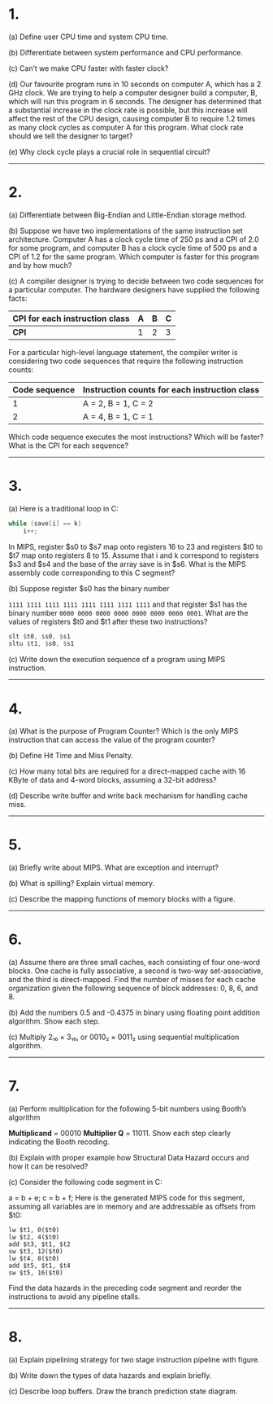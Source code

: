 
# 1. 

 (a) Define user CPU time and system CPU time.

 (b) Differentiate between system performance and CPU performance.

 (c) Can’t we make CPU faster with faster clock?

 (d) Our favourite program runs in 10 seconds on computer A, which has a 2 GHz clock. We are trying to help a computer designer build a computer, B, which will run this program in 6 seconds. The designer has determined that a substantial increase in the clock rate is possible, but this increase will affect the rest of the CPU design, causing computer B to require 1.2 times as many clock cycles as computer A for this program. What clock rate should we tell the designer to target?

 (e) Why clock cycle plays a crucial role in sequential circuit?

---

# 2.

 (a) Differentiate between Big-Endian and Little-Endian storage method.

 (b) Suppose we have two implementations of the same instruction set architecture. Computer A has a clock cycle time of 250 ps and a CPI of 2.0 for some program, and computer B has a clock cycle time of 500 ps and a CPI of 1.2 for the same program. Which computer is faster for this program and by how much?

 (c) A compiler designer is trying to decide between two code sequences for a particular computer. The hardware designers have supplied the following facts:

| **CPI for each instruction class** | A  | B  | C  |
|------------------------------------|----|----|----|
| **CPI**                            | 1  | 2  | 3  |

For a particular high-level language statement, the compiler writer is considering two code sequences that require the following instruction counts:

| **Code sequence** | **Instruction counts for each instruction class** |
|-------------------|---------------------------------------------------|
| 1                 | A = 2, B = 1, C = 2                              |
| 2                 | A = 4, B = 1, C = 1                              |

Which code sequence executes the most instructions? Which will be faster? What is the CPI for each sequence?

---

# 3.

 (a) Here is a traditional loop in C:

```c
while (save[i] == k)
    i++;
````

In MIPS, register \$s0 to \$s7 map onto registers 16 to 23 and registers \$t0 to \$t7 map onto registers 8 to 15. Assume that i and k correspond to registers \$s3 and \$s4 and the base of the array save is in \$s6. What is the MIPS assembly code corresponding to this C segment?

 (b) Suppose register \$s0 has the binary number

`1111 1111 1111 1111 1111 1111 1111 1111`
and that register \$s1 has the binary number
`0000 0000 0000 0000 0000 0000 0000 0001`.
What are the values of registers \$t0 and \$t1 after these two instructions?

```asm
slt $t0, $s0, $s1
sltu $t1, $s0, $s1
```

 (c) Write down the execution sequence of a program using MIPS instruction.

---

# 4.

 (a) What is the purpose of Program Counter? Which is the only MIPS instruction that can access the value of the program counter?

 (b) Define Hit Time and Miss Penalty.

 (c) How many total bits are required for a direct-mapped cache with 16 KByte of data and 4-word blocks, assuming a 32-bit address?

 (d) Describe write buffer and write back mechanism for handling cache miss.

---

# 5.

 (a) Briefly write about MIPS. What are exception and interrupt?

 (b) What is spilling? Explain virtual memory.

 (c) Describe the mapping functions of memory blocks with a figure.

---

# 6.

 (a) Assume there are three small caches, each consisting of four one-word blocks. One cache is fully associative, a second is two-way set-associative, and the third is direct-mapped. Find the number of misses for each cache organization given the following sequence of block addresses: 0, 8, 6, and 8.

 (b) Add the numbers 0.5 and -0.4375 in binary using floating point addition algorithm. Show each step.

 (c) Multiply 2₁₀ × 3₁₀, or 0010₂ × 0011₂ using sequential multiplication algorithm.

---

# 7.

 (a) Perform multiplication for the following 5-bit numbers using Booth’s algorithm

**Multiplicand** = 00010
**Multiplier Q** = 11011.
Show each step clearly indicating the Booth recoding.

 (b) Explain with proper example how Structural Data Hazard occurs and how it can be resolved?

 (c) Consider the following code segment in C:

a = b + e;
c = b + f;
Here is the generated MIPS code for this segment, assuming all variables are in memory and are addressable as offsets from \$t0:

```
lw $t1, 0($t0)
lw $t2, 4($t0)
add $t3, $t1, $t2
sw $t3, 12($t0)
lw $t4, 8($t0)
add $t5, $t1, $t4
sw $t5, 16($t0)
```

Find the data hazards in the preceding code segment and reorder the instructions to avoid any pipeline stalls.

---

# 8.

 (a) Explain pipelining strategy for two stage instruction pipeline with figure.

 (b) Write down the types of data hazards and explain briefly.

 (c) Describe loop buffers. Draw the branch prediction state diagram.


